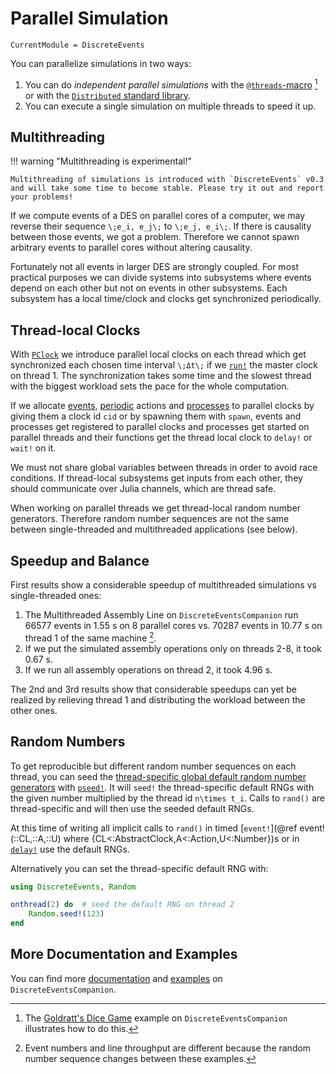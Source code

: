 # Parallel Simulation

```@meta
CurrentModule = DiscreteEvents
```

You can parallelize simulations in two ways:

1. You can do *independent parallel simulations* with the [`@threads`-macro](https://docs.julialang.org/en/v1/manual/multi-threading/#The-@threads-Macro) [^1] or with the [`Distributed` standard library](https://docs.julialang.org/en/v1/stdlib/Distributed/).
2. You can execute a single simulation on multiple threads to speed it up.

## Multithreading

!!! warning "Multithreading is experimental!"

    Multithreading of simulations is introduced with `DiscreteEvents` v0.3 and will take some time to become stable. Please try it out and report your problems!

If we compute events of a DES on parallel cores of a computer, we may reverse their sequence ``\;e_i, e_j\;`` to  ``\;e_j, e_i\;``. If there is causality between those events, we got a problem. Therefore we cannot spawn arbitrary events to parallel cores without altering causality.

Fortunately not all events in larger DES are strongly coupled. For most practical purposes we can divide systems into subsystems where events depend on each other but not on events in other subsystems. Each subsystem has a local time/clock and clocks get synchronized periodically.

## Thread-local Clocks

With [`PClock`](@ref) we introduce parallel local clocks on each thread which get synchronized each chosen time interval ``\;Δt\;`` if we [`run!`](@ref) the master clock on thread 1. The synchronization takes some time and the slowest thread with the biggest workload sets the pace for the whole computation.

If we allocate [events](events.md), [periodic](@ref) actions and [processes](@ref) to parallel clocks by giving them a clock id `cid` or by spawning them with `spawn`, events and processes get registered to parallel clocks and processes get started on parallel threads and their functions get the thread local clock to `delay!` or `wait!` on it.

We must not share global variables between threads in order to avoid race conditions. If thread-local subsystems get inputs from each other, they should communicate over Julia channels, which are thread safe.

When working on parallel threads we get thread-local random number generators. Therefore random number sequences are not the same between single-threaded and multithreaded applications (see below).

## Speedup and Balance

First results show a considerable speedup of multithreaded simulations vs single-threaded ones:

1. The Multithreaded Assembly Line on `DiscreteEventsCompanion` run 66577 events in 1.55 s on 8 parallel cores vs. 70287 events in 10.77 s on thread 1 of the same machine [^2].
2. If we put the simulated assembly operations only on threads 2-8, it took 0.67 s.
3. If we run all assembly operations on thread 2, it took 4.96 s.

The 2nd and 3rd results show that considerable speedups can yet be realized by relieving thread 1 and distributing the workload between the other ones.

## Random Numbers

To get reproducible but different random number sequences on each thread, you can seed the [thread-specific global default random number generators](https://julialang.org/blog/2019/07/multithreading/#random_number_generation) with [`pseed!`](@ref). It will `seed!` the thread-specific default RNGs with the given number multiplied by the thread id ``n\times t_i``. Calls to `rand()` are thread-specific and will then use the seeded default RNGs.

At this time of writing all implicit calls to `rand()` in timed [`event!`](@ref event!(::CL,::A,::U)  where {CL<:AbstractClock,A<:Action,U<:Number})s or in [`delay!`](@ref) use the default RNGs.

Alternatively you can set the thread-specific default RNG with:

```julia
using DiscreteEvents, Random

onthread(2) do  # seed the default RNG on thread 2
    Random.seed!(123)
end
```

## More Documentation and Examples

You can find more [documentation](https://pbayer.github.io/DiscreteEventsCompanion.jl/dev/parallel/) and [examples](https://pbayer.github.io/DiscreteEventsCompanion.jl/dev/examples/examples/#Multi-Threading) on `DiscreteEventsCompanion`.

[^1]: The [Goldratt's Dice Game](https://pbayer.github.io/DiscreteEventsCompanion.jl/dev/examples/dicegame/dicegame/) example on `DiscreteEventsCompanion` illustrates how to do this.
[^2]: Event numbers and line throughput are different because the random number sequence changes between these examples.